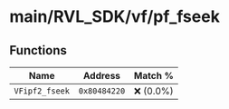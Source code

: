 # main/RVL_SDK/vf/pf_fseek

## Functions

| Name | Address | Match % |
|------|---------|---------|
| `VFipf2_fseek` | `0x80484220` | :x: (0.0%) |